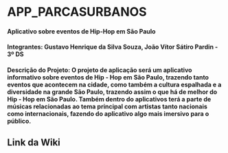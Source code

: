 # APP_PARCASURBANOS
#### Aplicativo sobre eventos de Hip-Hop em São Paulo

#### Integrantes: Gustavo Henrique da Silva Souza, João Vítor Sátiro Pardin - 3º DS

#### Descrição do Projeto: O projeto de aplicação será um aplicativo informativo sobre eventos de Hip - Hop em São Paulo, trazendo tanto eventos que acontecem na cidade, como também a cultura espalhada e a diversidade na grande São Paulo, trazendo assim o que há de melhor do Hip - Hop em São Paulo. Também dentro do aplicativos terá a parte de músicas relacionadas ao tema principal com artistas tanto nacionais como internacionais, fazendo do aplicativo algo mais imersivo para o público.


## Link da Wiki
